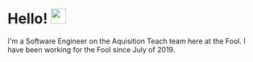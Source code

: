 # Hello! <img src="https://raw.githubusercontent.com/MartinHeinz/MartinHeinz/master/wave.gif" width="30px">

I'm a Software Engineer on the Aquisition Teach team here at the Fool. I have been working for the Fool since July of 2019. 

<!--
**mattrhoden/mattrhoden** is a ✨ _special_ ✨ repository because its `README.md` (this file) appears on your GitHub profile.

Here are some ideas to get you started:

- 🔭 I’m currently working on ...
- 🌱 I’m currently learning ...
- 👯 I’m looking to collaborate on ...
- 🤔 I’m looking for help with ...
- 💬 Ask me about ...
- 📫 How to reach me: ...
- 😄 Pronouns: ...
- ⚡ Fun fact: ...
-->
